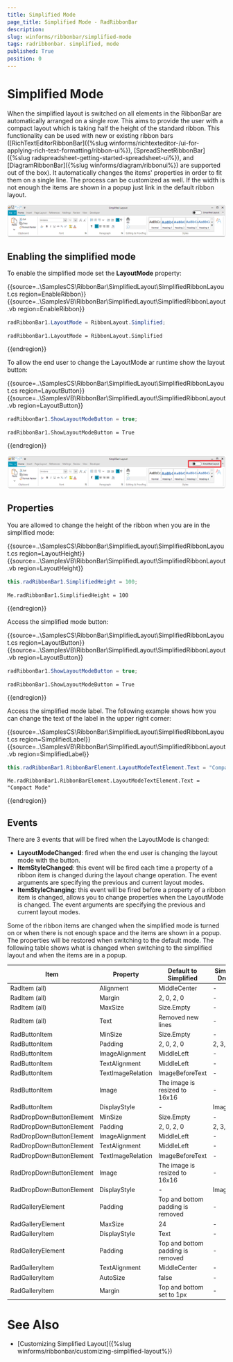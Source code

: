```yaml
---
title: Simplified Mode
page_title: Simplified Mode - RadRibbonBar
description:  
slug: winforms/ribbonbar/simplified-mode
tags: radribbonbar. simplified, mode
published: True
position: 0
---
```


# Simplified Mode


When the simplified layout is switched on all elements in the RibbonBar are automatically arranged on a single row. This aims to provide the user with a compact layout which is taking half the height of the standard ribbon. This functionality can be used with new or existing ribbon bars ([RichTextEditorRibbonBar]({%slug winforms/richtexteditor-/ui-for-applying-rich-text-formatting/ribbon-ui%}), [SpreadSheetRibbonBar]({%slug radspreadsheet-getting-started-spreadsheet-ui%}), and [DiagramRibbonBar]({%slug winforms/diagram/ribbonui%}) are supported out of the box). It automatically changes the items' properties in order to fit them on a single line. The process can be customized as well. If the width is not enough the items are shown in a popup just link in the default ribbon layout.  

![WinForms RadRibbonBar Simplified Mode](images/simplified-mode001.gif)


## Enabling the simplified mode

To enable the simplified mode set the __LayoutMode__ property: 

{{source=..\SamplesCS\RibbonBar\SimplifiedLayout\SimplifiedRibbonLayout.cs region=EnableRibbon}} 
{{source=..\SamplesVB\RibbonBar\SimplifiedLayout\SimplifiedRibbonLayout.vb region=EnableRibbon}}
````C#
radRibbonBar1.LayoutMode = RibbonLayout.Simplified;

````
````VB.NET
radRibbonBar1.LayoutMode = RibbonLayout.Simplified

```` 
 

{{endregion}}

To allow the end user to change the LayoutMode ar runtime show the layout button:

{{source=..\SamplesCS\RibbonBar\SimplifiedLayout\SimplifiedRibbonLayout.cs region=LayoutButton}} 
{{source=..\SamplesVB\RibbonBar\SimplifiedLayout\SimplifiedRibbonLayout.vb region=LayoutButton}}
````C#
radRibbonBar1.ShowLayoutModeButton = true;

````
````VB.NET
radRibbonBar1.ShowLayoutModeButton = True

```` 
 

{{endregion}}

![WinForms RadRibbonBar Simplified Mode Button](images/simplified-mode002.png)

## Properties

You are allowed to change the height of the ribbon when you are in the simplified mode:

{{source=..\SamplesCS\RibbonBar\SimplifiedLayout\SimplifiedRibbonLayout.cs region=LayoutHeight}} 
{{source=..\SamplesVB\RibbonBar\SimplifiedLayout\SimplifiedRibbonLayout.vb region=LayoutHeight}}
````C#
this.radRibbonBar1.SimplifiedHeight = 100;

````
````VB.NET
Me.radRibbonBar1.SimplifiedHeight = 100

```` 
 

{{endregion}}

Access the simplified mode button:

{{source=..\SamplesCS\RibbonBar\SimplifiedLayout\SimplifiedRibbonLayout.cs region=LayoutButton}} 
{{source=..\SamplesVB\RibbonBar\SimplifiedLayout\SimplifiedRibbonLayout.vb region=LayoutButton}}
````C#
radRibbonBar1.ShowLayoutModeButton = true;

````
````VB.NET
radRibbonBar1.ShowLayoutModeButton = True

```` 
 

{{endregion}}

Access the simplified mode label. The following example shows how you can change the text of the label in the upper right corner:

{{source=..\SamplesCS\RibbonBar\SimplifiedLayout\SimplifiedRibbonLayout.cs region=SimplifiedLabel}} 
{{source=..\SamplesVB\RibbonBar\SimplifiedLayout\SimplifiedRibbonLayout.vb region=SimplifiedLabel}}
````C#
this.radRibbonBar1.RibbonBarElement.LayoutModeTextElement.Text = "Compact Mode";

````
````VB.NET
Me.radRibbonBar1.RibbonBarElement.LayoutModeTextElement.Text = "Compact Mode"

```` 
 

{{endregion}}

## Events

There are 3 events that will be fired when the LayoutMode is changed:

* __LayoutModeChanged__: fired when the end user is changing the layout mode with the button. 
* __ItemStyleChanged__: this event will be fired each time a property of a ribbon item is changed during the layout change operation. The event arguments are specifying the previous and current layout modes. 
* __ItemStyleChanging__: this event will be fired before a property of a ribbon item is changed, allows you to change properties when the LayoutMode is changed. The event arguments are specifying the previous and current layout modes. 


Some of the ribbon items are changed when the simplified mode is turned on or when there is not enough space and the items are shown in a popup. The properties will be restored when switching to the default mode. The following table shows what is changed when switching to the simplified layout and when the items are in a popup.

|Item|Property|Default to Simplified|Simplified to DropDown|
|---|---|---|---|
| RadItem (all)  | Alignment  |MiddleCenter| - |
| RadItem (all)  | Margin  |2, 0, 2, 0| - |
| RadItem (all)  | MaxSize  |Size.Empty| - |
| RadItem (all)  | Text  |Removed new lines| - |
| RadButtonItem  | MinSize  |Size.Empty| - |   
| RadButtonItem  | Padding  |2, 0, 2, 0| 2, 3, 2, 3 |   
| RadButtonItem  | ImageAlignment  |MiddleLeft| - |
| RadButtonItem  | TextAlignment  |MiddleLeft| - |
| RadButtonItem  | TextImageRelation  |ImageBeforeText| - |
| RadButtonItem  | Image  | The image is resized to 16x16| - |
| RadButtonItem  | DisplayStyle  | - | ImageAndText |
| RadDropDownButtonElement  | MinSize  |Size.Empty| - |   
| RadDropDownButtonElement  | Padding  |2, 0, 2, 0| 2, 3, 2, 3 |   
| RadDropDownButtonElement  | ImageAlignment  |MiddleLeft| - |
| RadDropDownButtonElement  | TextAlignment  |MiddleLeft| - |
| RadDropDownButtonElement  | TextImageRelation  |ImageBeforeText| - |
| RadDropDownButtonElement  | Image  | The image is resized to 16x16| - |
| RadDropDownButtonElement  | DisplayStyle  | - | ImageAndText |
| RadGalleryElement  | Padding  | Top and bottom padding is removed | - |
| RadGalleryElement  | MaxSize  | 24 | - |
| RadGalleryItem  | DisplayStyle  | Text | - |
| RadGalleryElement  | Padding  | Top and bottom padding is removed | - |
| RadGalleryItem  | TextAlignment  | MiddleCenter | - |
| RadGalleryItem  | AutoSize  | false | - |
| RadGalleryItem  | Margin  | Top and bottom set to 1px | - |


# See Also

* [Customizing Simplified Layout]({%slug winforms/ribbonbar/customizing-simplified-layout%})

